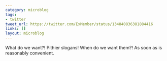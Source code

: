 ```yaml
---
category: microblog
tags:
- twitter
tweet_url: https://twitter.com/ExMember/status/134840836381884416
links: []
layout: microblog
---
```

What do we want?! Pithier slogans! When do we want them?! As soon as is reasonably convenient.
